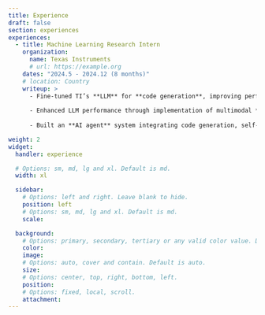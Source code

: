 ```yaml
---
title: Experience
draft: false
section: experiences
experiences:
  - title: Machine Learning Research Intern
    organization:
      name: Texas Instruments
      # url: https://example.org
    dates: "2024.5 - 2024.12 (8 months)"
    # location: Country
    writeup: >
      - Fine-tuned TI’s **LLM** for **code generation**, improving performance by 59\% over base model.
      
      - Enhanced LLM performance through implementation of multimodal **RAG** system.
      
      - Built an **AI agent** system integrating code generation, self-debugging compiler, and RAG to streamline development workflows.      

weight: 2
widget:
  handler: experience

  # Options: sm, md, lg and xl. Default is md.
  width: xl

  sidebar:
    # Options: left and right. Leave blank to hide.
    position: left
    # Options: sm, md, lg and xl. Default is md.
    scale:

  background:
    # Options: primary, secondary, tertiary or any valid color value. Default is primary.
    color:
    image:
    # Options: auto, cover and contain. Default is auto.
    size:
    # Options: center, top, right, bottom, left.
    position:
    # Options: fixed, local, scroll.
    attachment:
---
```

